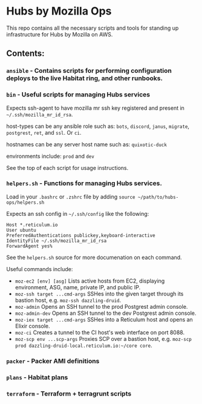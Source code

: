 # Hubs by Mozilla Ops

This repo contains all the necessary scripts and tools for standing up infrastructure for Hubs by Mozilla on AWS.

## Contents:

### `ansible` - Contains scripts for performing configuration deploys to the live Habitat ring, and other runbooks.

### `bin` - Useful scripts for managing Hubs services

Expects ssh-agent to have mozilla mr ssh key registered and present in `~/.ssh/mozilla_mr_id_rsa`.

host-types can be any ansible role such as: `bots`, `discord`, `janus`, `migrate`, `postgrest`, `ret`, and `ssl`. Or `ci`.

hostnames can be any server host name such as: `quixotic-duck`

environments include: `prod` and `dev`

See the top of each script for usage instructions.

### `helpers.sh` - Functions for managing Hubs services.
  
Load in your `.bashrc` or `.zshrc` file by adding `source ~/path/to/hubs-ops/helpers.sh`

Expects an ssh config in `~/.ssh/config` like the following:

```
Host *.reticulum.io
User ubuntu
PreferredAuthentications publickey,keyboard-interactive
IdentityFile ~/.ssh/mozilla_mr_id_rsa
ForwardAgent yes%
```

See the `helpers.sh` source for more documenation on each command.

Useful commands include:

- `moz-ec2 [env] [asg]`
  Lists active hosts from EC2, displaying environment, ASG, name, private IP, and public IP.
- `moz-ssh target ...cmd-args`
  SSHes into the given target through its bastion host, e.g. `moz-ssh dazzling-druid`.
- `moz-admin`
  Opens an SSH tunnel to the prod Postgrest admin console.
- `moz-admin-dev`
  Opens an SSH tunnel to the dev Postgrest admin console.
- `moz-iex target ...cmd-args`
  SSHes into a Reticulum host and opens an Elixir console.
- `moz-ci`
  Creates a tunnel to the CI host's web interface on port 8088.
- `moz-scp env ...scp-args`
  Proxies SCP over a bastion host, e.g. `moz-scp prod dazzling-druid-local.reticulum.io:~/core core`.

### `packer` - Packer AMI definitions

### `plans` - Habitat plans

### `terraform` - Terraform + terragrunt scripts


